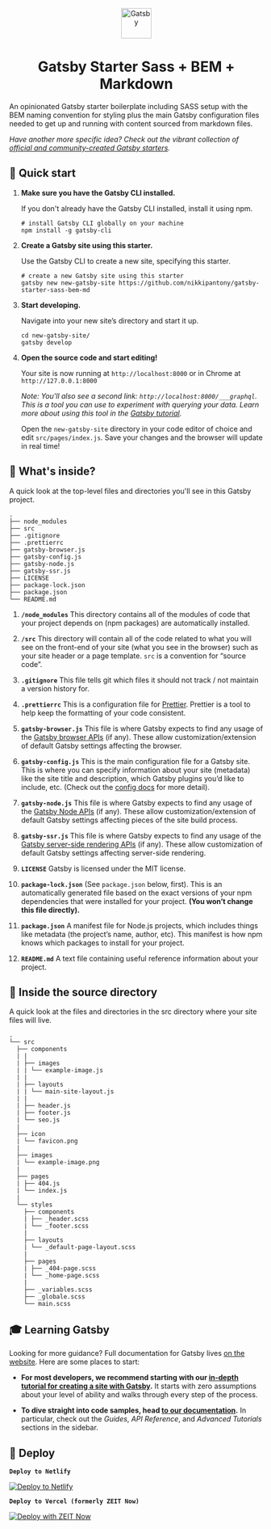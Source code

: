 <p align="center">
  <a href="https://www.gatsbyjs.org">
    <img alt="Gatsby" src="https://www.gatsbyjs.org/monogram.svg" width="60" />
  </a>
</p>
<h1 align="center">
  Gatsby Starter Sass + BEM + Markdown
</h1>

An opinionated Gatsby starter boilerplate including SASS setup with the BEM naming convention for styling plus the main Gatsby configuration files needed to get up and running with content sourced from markdown files.

_Have another more specific idea? Check out the vibrant collection of [official and community-created Gatsby starters](https://www.gatsbyjs.org/docs/gatsby-starters/)._

## 🚀 Quick start

1.  **Make sure you have the Gatsby CLI installed.**

    If you don't already have the Gatsby CLI installed, install it using npm.

    ```shell
    # install Gatsby CLI globally on your machine
    npm install -g gatsby-cli
    ```

2.  **Create a Gatsby site using this starter.**

    Use the Gatsby CLI to create a new site, specifying this starter.

    ```shell
    # create a new Gatsby site using this starter
    gatsby new new-gatsby-site https://github.com/nikkipantony/gatsby-starter-sass-bem-md
    ```

3.  **Start developing.**

    Navigate into your new site’s directory and start it up.

    ```shell
    cd new-gatsby-site/
    gatsby develop
    ```

4.  **Open the source code and start editing!**

    Your site is now running at `http://localhost:8000` or in Chrome at `http://127.0.0.1:8000`

    _Note: You'll also see a second link: _`http://localhost:8000/___graphql`_. This is a tool you can use to experiment with querying your data. Learn more about using this tool in the [Gatsby tutorial](https://www.gatsbyjs.org/tutorial/part-five/#introducing-graphiql)._

    Open the `new-gatsby-site` directory in your code editor of choice and edit `src/pages/index.js`. Save your changes and the browser will update in real time!

## 🧐 What's inside?

A quick look at the top-level files and directories you'll see in this Gatsby project.

    .
    ├── node_modules
    ├── src
    ├── .gitignore
    ├── .prettierrc
    ├── gatsby-browser.js
    ├── gatsby-config.js
    ├── gatsby-node.js
    ├── gatsby-ssr.js
    ├── LICENSE
    ├── package-lock.json
    ├── package.json
    └── README.md

1.  **`/node_modules`** This directory contains all of the modules of code that your project depends on (npm packages) are automatically installed.

2.  **`/src`** This directory will contain all of the code related to what you will see on the front-end of your site (what you see in the browser) such as your site header or a page template. `src` is a convention for “source code”.

3.  **`.gitignore`** This file tells git which files it should not track / not maintain a version history for.

4.  **`.prettierrc`** This is a configuration file for [Prettier](https://prettier.io/). Prettier is a tool to help keep the formatting of your code consistent.

5.  **`gatsby-browser.js`** This file is where Gatsby expects to find any usage of the [Gatsby browser APIs](https://www.gatsbyjs.org/docs/browser-apis/) (if any). These allow customization/extension of default Gatsby settings affecting the browser.

6.  **`gatsby-config.js`** This is the main configuration file for a Gatsby site. This is where you can specify information about your site (metadata) like the site title and description, which Gatsby plugins you’d like to include, etc. (Check out the [config docs](https://www.gatsbyjs.org/docs/gatsby-config/) for more detail).

7.  **`gatsby-node.js`** This file is where Gatsby expects to find any usage of the [Gatsby Node APIs](https://www.gatsbyjs.org/docs/node-apis/) (if any). These allow customization/extension of default Gatsby settings affecting pieces of the site build process.

8.  **`gatsby-ssr.js`** This file is where Gatsby expects to find any usage of the [Gatsby server-side rendering APIs](https://www.gatsbyjs.org/docs/ssr-apis/) (if any). These allow customization of default Gatsby settings affecting server-side rendering.

9.  **`LICENSE`** Gatsby is licensed under the MIT license.

10. **`package-lock.json`** (See `package.json` below, first). This is an automatically generated file based on the exact versions of your npm dependencies that were installed for your project. **(You won’t change this file directly).**

11. **`package.json`** A manifest file for Node.js projects, which includes things like metadata (the project’s name, author, etc). This manifest is how npm knows which packages to install for your project.

12. **`README.md`** A text file containing useful reference information about your project.

## 🌲 Inside the source directory

A quick look at the files and directories in the src directory where your site files will live.

    .
    └── src
      ├── components
      | |
      | ├── images
      | | └── example-image.js
      | |
      | ├── layouts
      | | └── main-site-layout.js
      | |
      | ├── header.js
      | ├── footer.js
      | └── seo.js
      |
      ├── icon
      | └── favicon.png
      |
      ├── images
      | └── example-image.png
      |
      ├── pages
      | ├── 404.js
      | └── index.js
      |
      └── styles
        ├── components
        | ├── _header.scss
        | └── _footer.scss
        |
        ├── layouts
        | └── _default-page-layout.scss
        |
        ├── pages
        | ├── _404-page.scss
        | └── _home-page.scss
        |
        ├── _variables.scss
        ├── _globale.scss
        └── main.scss

## 🎓 Learning Gatsby

Looking for more guidance? Full documentation for Gatsby lives [on the website](https://www.gatsbyjs.org/). Here are some places to start:

-   **For most developers, we recommend starting with our [in-depth tutorial for creating a site with Gatsby](https://www.gatsbyjs.org/tutorial/).** It starts with zero assumptions about your level of ability and walks through every step of the process.

-   **To dive straight into code samples, head [to our documentation](https://www.gatsbyjs.org/docs/).** In particular, check out the _Guides_, _API Reference_, and _Advanced Tutorials_ sections in the sidebar.

## 💫 Deploy

**`Deploy to Netlify`**

[![Deploy to Netlify](https://www.netlify.com/img/deploy/button.svg)](https://app.netlify.com/start/deploy?repository=https://github.com/nikkipantony/gatsby-starter-sass-bem-md)

**`Deploy to Vercel (formerly ZEIT Now)`**

[![Deploy with ZEIT Now](https://zeit.co/button)](https://zeit.co/import/project?template=https://github.com/nikkipantony/gatsby-starter-sass-bem-md)
